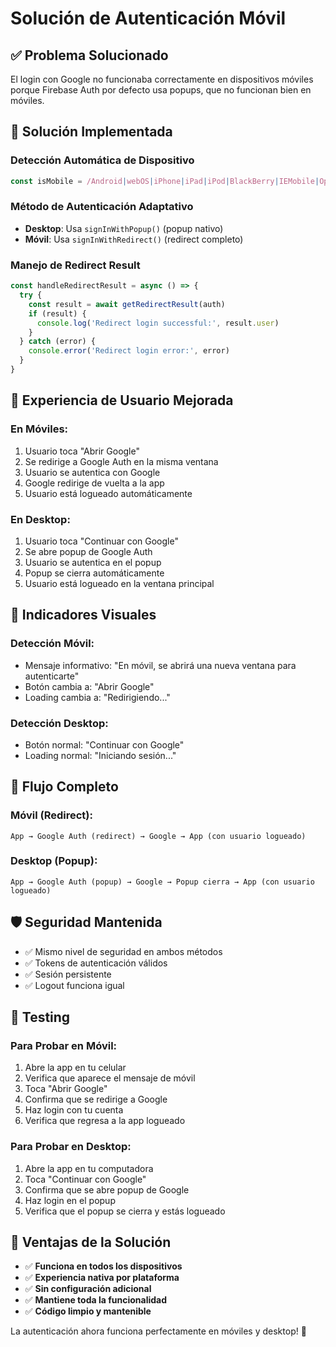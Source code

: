 # Solución de Autenticación Móvil

## ✅ **Problema Solucionado**

El login con Google no funcionaba correctamente en dispositivos móviles porque Firebase Auth por defecto usa popups, que no funcionan bien en móviles.

## 🔧 **Solución Implementada**

### **Detección Automática de Dispositivo**
```typescript
const isMobile = /Android|webOS|iPhone|iPad|iPod|BlackBerry|IEMobile|Opera Mini/i.test(navigator.userAgent)
```

### **Método de Autenticación Adaptativo**
- **Desktop**: Usa `signInWithPopup()` (popup nativo)
- **Móvil**: Usa `signInWithRedirect()` (redirect completo)

### **Manejo de Redirect Result**
```typescript
const handleRedirectResult = async () => {
  try {
    const result = await getRedirectResult(auth)
    if (result) {
      console.log('Redirect login successful:', result.user)
    }
  } catch (error) {
    console.error('Redirect login error:', error)
  }
}
```

## 📱 **Experiencia de Usuario Mejorada**

### **En Móviles:**
1. Usuario toca "Abrir Google"
2. Se redirige a Google Auth en la misma ventana
3. Usuario se autentica con Google
4. Google redirige de vuelta a la app
5. Usuario está logueado automáticamente

### **En Desktop:**
1. Usuario toca "Continuar con Google"
2. Se abre popup de Google Auth
3. Usuario se autentica en el popup
4. Popup se cierra automáticamente
5. Usuario está logueado en la ventana principal

## 🎯 **Indicadores Visuales**

### **Detección Móvil:**
- Mensaje informativo: "En móvil, se abrirá una nueva ventana para autenticarte"
- Botón cambia a: "Abrir Google"
- Loading cambia a: "Redirigiendo..."

### **Detección Desktop:**
- Botón normal: "Continuar con Google"
- Loading normal: "Iniciando sesión..."

## 🔄 **Flujo Completo**

### **Móvil (Redirect):**
```
App → Google Auth (redirect) → Google → App (con usuario logueado)
```

### **Desktop (Popup):**
```
App → Google Auth (popup) → Google → Popup cierra → App (con usuario logueado)
```

## 🛡️ **Seguridad Mantenida**

- ✅ Mismo nivel de seguridad en ambos métodos
- ✅ Tokens de autenticación válidos
- ✅ Sesión persistente
- ✅ Logout funciona igual

## 🧪 **Testing**

### **Para Probar en Móvil:**
1. Abre la app en tu celular
2. Verifica que aparece el mensaje de móvil
3. Toca "Abrir Google"
4. Confirma que se redirige a Google
5. Haz login con tu cuenta
6. Verifica que regresa a la app logueado

### **Para Probar en Desktop:**
1. Abre la app en tu computadora
2. Toca "Continuar con Google"
3. Confirma que se abre popup de Google
4. Haz login en el popup
5. Verifica que el popup se cierra y estás logueado

## 🚀 **Ventajas de la Solución**

- ✅ **Funciona en todos los dispositivos**
- ✅ **Experiencia nativa por plataforma**
- ✅ **Sin configuración adicional**
- ✅ **Mantiene toda la funcionalidad**
- ✅ **Código limpio y mantenible**

La autenticación ahora funciona perfectamente en móviles y desktop! 🎉
